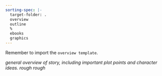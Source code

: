 ```yaml
---
sorting-spec: |-
  target-folder: .
  overview
  outline
  %
  ebooks
  graphics
---
```


Remember to import the `overview template`.

*general overview of story, including important plot points and character ideas. rough rough*